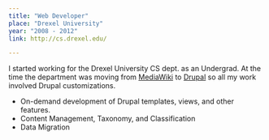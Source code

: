 ```yaml
---
title: "Web Developer"
place: "Drexel University"
year: "2008 - 2012"
link: http://cs.drexel.edu/

---
```

I started working for the Drexel University CS dept. as an Undergrad. At the time the department was moving from [MediaWiki](http://www.mediawiki.org/) to [Drupal](http://www.drupal.org) so all my work involved Drupal customizations.

* On-demand development of Drupal templates, views, and other features.
* Content Management, Taxonomy, and Classification
* Data Migration
